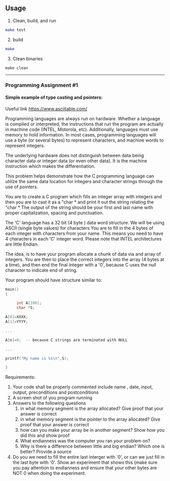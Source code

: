 
## Usage
1. Clean, build, and run
```bash
make test
```

2. build
```bash
make
```

3. Clean binaries
```
make clean
```
---

### Programming Assignment #1
#### Simple example of type casting and pointers:

 

Useful link <https://www.asciitable.com/>

 

Programming languages are always run on hardware.   Whether a language is compiled or interpreted, the instructions that run the program are actually in machine code (INTEL, Motorola, etc).   Additionally, languages must use memory to hold information.  In most cases, programming languages will use a byte (or several bytes) to represent characters, and machine words to represent integers.

The underlying hardware does not distinguish between data being character data or integer data (or even other data).  It is the machine instruction which makes the differentiation.

This problem helps demonstrate how the C programming language can utilize the same data location for integers and character strings through the use of pointers.

You are to create a C program which fills an integer array with integers and then you are to cast it as a "char * and print it out the string relating the "char *  The output of the string should be your first and last name with proper capitalization, spacing and punctuation. 

The 'C' language has a 32 bit (4 byte ) data word structure.   We will be using ASCII (single byte values) for characters  You are to fill in the 4 bytes of each integer with characters from your name.  This means you need to have 4 characters in each 'C' integer word.  Please note that INTEL architectures are little Endian.

The idea, is to have your program allocate a chunk of data via and array of integers.   You are then to place the correct integers into the array (4 bytes at a time), and then end the final integer with a '0', because C uses the null character to indicate end of string.

Your program should have structure similar to:

 
```c
main()
{

     int A[100];
     char *S;

A[0]=XXXX;
A[1]=YYYY;

...

A[n]=0;  -- because C strings are terminated with NULL

...

printf("My name is %s\n",S);

} 

```

Requirements:

1. Your code shall be properly commented include name , date, input, output, preconditions and postconditions
2. A screen shot of you program running
3. Answers to the following questions
   1. in what memory segment is the array allocated?  Give proof that your answer is correct
   2. in what memory segment is the pointer to the array allocated? Give proof that your answer is correct
   3. how can you make your array be in  another segment?  Show how you did this and show proof
   4. What endianness was the computer you ran your problem on?
   5. Why is there a difference between little and big endian?   Which one is better?  Provide a source
4. Do you we need to fill the entire last interger with '0', or can we just fill in the last byte with '0'.  Show an experiment that shows this (make sure you pay attention to endianness and ensure that your other bytes are NOT 0 when doing the experiment.